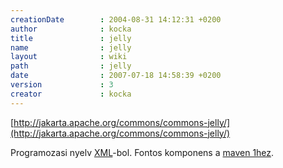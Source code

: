 ```yaml
---
creationDate        : 2004-08-31 14:12:31 +0200 
author              : kocka 
title               : jelly 
name                : jelly 
layout              : wiki 
path                : jelly 
date                : 2007-07-18 14:58:39 +0200 
version             : 3 
creator             : kocka 
---
```

[http://jakarta.apache.org/commons/commons-jelly/](http://jakarta.apache.org/commons/commons-jelly/)

Programozasi nyelv [XML](XML.html)-bol. Fontos komponens a [maven 1hez](maven/maven1.html).
